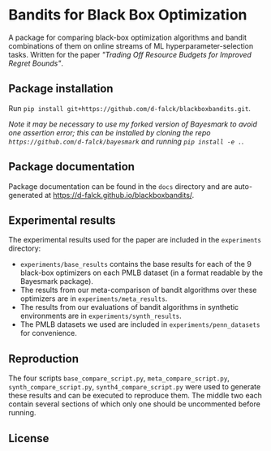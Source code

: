 # Bandits for Black Box Optimization

A package for comparing black-box optimization algorithms and bandit combinations of them on online streams of ML hyperparameter-selection tasks. Written for the paper _"Trading Off Resource Budgets for Improved Regret Bounds"_.

## Package installation

Run `pip install git+https://github.com/d-falck/blackboxbandits.git`.

_Note it may be necessary to use my forked version of Bayesmark to avoid one assertion error; this can be installed by cloning the repo `https://github.com/d-falck/bayesmark` and running `pip install -e .`._

## Package documentation

Package documentation can be found in the `docs` directory and are auto-generated at https://d-falck.github.io/blackboxbandits/.

## Experimental results

The experimental results used for the paper are included in the `experiments` directory:

- `experiments/base_results` contains the base results for each of the 9 black-box optimizers on each PMLB dataset (in a format readable by the Bayesmark package).
- The results from our meta-comparison of bandit algorithms over these optimizers are in `experiments/meta_results`.
- The results from our evaluations of bandit algorithms in synthetic environments are in `experiments/synth_results`.
- The PMLB datasets we used are included in `experiments/penn_datasets` for convenience.

## Reproduction

The four scripts `base_compare_script.py`, `meta_compare_script.py`, `synth_compare_script.py`, `synth4_compare_script.py` were used to generate these results and can be executed to reproduce them. The middle two each contain several sections of which only one should be uncommented before running.

## License

